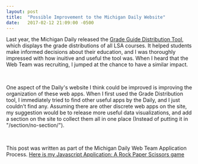 ```yaml
---
layout: post
title:  "Possible Improvement to the Michigan Daily Website"
date:   2017-02-12 21:09:00 -0500
---
```


Last year, the Michigan Daily released the [Grade Guide Distribution Tool][grade-guide], which displays the grade distributions of all LSA courses. It helped students make informed decisions about their education, and I was thoroughly impressed with how inuitive and useful the tool was. When I heard that the Web Team was recruiting, I jumped at the chance to have a similar impact.

&nbsp; 

One aspect of the Daily's website I think could be improved is improving the organization of these web apps. When I first used the Grade Distribution tool, I immediately tried to find other useful apps by the Daily, and I just couldn't find any. Assuming there are other discrete web apps on the site, my suggestion would be to release more useful data visualizations, and add a section on the site to collect them all in one place (Instead of putting it in "/section/no-section/").

&nbsp; 

This post was written as part of the Michigan Daily Web Team Application Process.
[Here is my Javascript Application: A Rock Paper Scissors game][game]

[m-daily]: https://www.michigandaily.com/
[grade-guide]: https://www.michigandaily.com/section/no-section/michigan-daily-grade-guide-compare-class-grade-distributions-across-lsa
[game]: https://nxlouie.github.io/rps.html